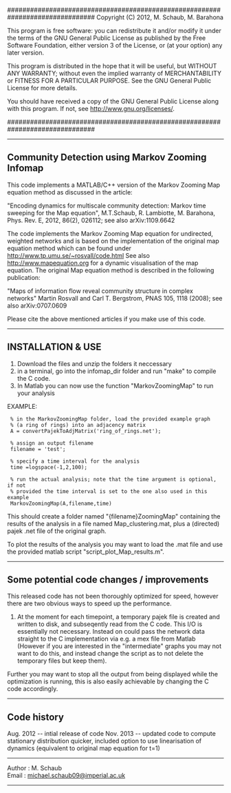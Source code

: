 ###############################################################################
Copyright (C) 2012, M. Schaub, M. Barahona

This program is free software: you can redistribute it and/or modify
it under the terms of the GNU General Public License as published by
the Free Software Foundation, either version 3 of the License, or
(at your option) any later version.

This program is distributed in the hope that it will be useful,
but WITHOUT ANY WARRANTY; without even the implied warranty of
MERCHANTABILITY or FITNESS FOR A PARTICULAR PURPOSE.  See the
GNU General Public License for more details.

You should have received a copy of the GNU General Public License
along with this program. If not, see <http://www.gnu.org/licenses/>.

###############################################################################

-----------------------------------------------------------------------------
Community Detection using Markov Zooming Infomap
-----------------------------------------------------------------------------

This code implements a MATLAB/C++ version of the Markov Zooming Map equation 
method as discussed in the article:

"Encoding dynamics for multiscale community detection: Markov time sweeping for 
the Map equation", M.T.Schaub, R. Lambiotte, M. Barahona, Phys. Rev. E, 2012, 
86(2), 026112; see also arXiv:1109.6642

The code implements the Markov Zooming Map equation for undirected, weighted networks 
and is based on the implementation of the original map equation method
which can be found under http://www.tp.umu.se/~rosvall/code.html
See also http://www.mapequation.org for a dynamic visualisation of the map 
equation. The original Map equation method is described in the following 
publication:

"Maps of information flow reveal community structure in complex networks"
Martin Rosvall and Carl T. Bergstrom, PNAS 105, 1118 (2008); 
see also arXiv:0707.0609

Please cite the above mentioned articles if you make use of this code.

-----------------------------------------------------------------------------
INSTALLATION & USE
-----------------------------------------------------------------------------
1. Download the files and unzip the folders it neccessary
2. in a terminal, go into the infomap_dir folder and run "make" to compile 
   the C code.
3. In Matlab you can now use the function "MarkovZoomingMap" to run your 
   analysis

EXAMPLE:

     % in the MarkovZoomingMap folder, load the provided example graph 
     % (a ring of rings) into an adjacency matrix
     A = convertPajekToAdjMatrix('ring_of_rings.net');
     
     % assign an output filename
     filename = 'test';

     % specify a time interval for the analysis
     time =logspace(-1,2,100);

     % run the actual analysis; note that the time argument is optional, if not
     % provided the time interval is set to the one also used in this example
     MarkovZoomingMap(A,filename,time)

This should create a folder named "{filename}ZoomingMap" containing the results
of the analysis in a file named Map_clustering.mat, plus a (directed) pajek .net
file of the original graph.

To plot the results of the analysis you may want to load the .mat file and use 
the provided matlab script "script_plot_Map_results.m".

-----------------------------------------------------------------------------
Some potential code changes / improvements
-----------------------------------------------------------------------------
This released code has not been thoroughly optimized for speed, however there
are two obvious ways to speed up the performance.

1) At the moment for each timepoint, a temporary pajek file is created and 
written to disk, and subseqently read from the C code. This I/O is essentially
not necessary. Instead on could pass the network data straight to the C 
implementation via e.g. a mex file from Matlab (However if you are interested 
in the "intermediate" graphs you may not want to do this, and instead change 
the script as to not delete the temporary files but keep them).

Further you may want to stop all the output from being displayed while the 
optimization is running, this is also easily achievable by changing the C code
accordingly.

-----------------------------------------------------------------------------
Code history
-----------------------------------------------------------------------------
Aug. 2012 -- intial release of code
Nov. 2013 -- updated code to compute stationary distribution quicker,
             included option to use linearisation of dynamics (equivalent to 
             original map equation for t=1)


- - - - - - - - - - - - - - - - - - - - - - - - - - - - - - - - - - - - - - -
Author   : M. Schaub  
Email    : michael.schaub09@imperial.ac.uk 
- - - - - - - - - - - - - - - - - - - - - - - - - - - - - - - - - - - - - - -
